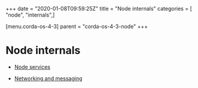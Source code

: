 +++
date = "2020-01-08T09:59:25Z"
title = "Node internals"
categories = [ "node", "internals",]

[menu.corda-os-4-3]
parent = "corda-os-4-3-node"
+++


# Node internals


* [Node services](node-services.md)

* [Networking and messaging](messaging.md)



